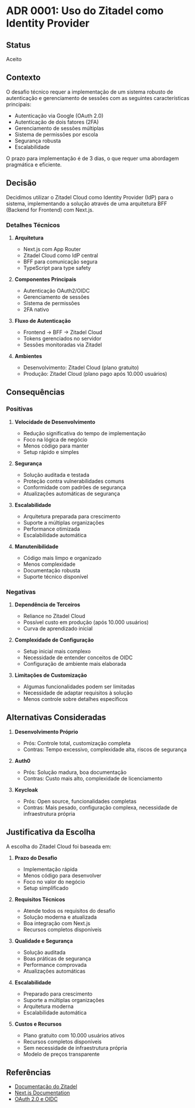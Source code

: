 # ADR 0001: Uso do Zitadel como Identity Provider

## Status

Aceito

## Contexto

O desafio técnico requer a implementação de um sistema robusto de autenticação e gerenciamento de sessões com as seguintes características principais:

- Autenticação via Google (OAuth 2.0)
- Autenticação de dois fatores (2FA)
- Gerenciamento de sessões múltiplas
- Sistema de permissões por escola
- Segurança robusta
- Escalabilidade

O prazo para implementação é de 3 dias, o que requer uma abordagem pragmática e eficiente.

## Decisão

Decidimos utilizar o Zitadel Cloud como Identity Provider (IdP) para o sistema, implementando a solução através de uma arquitetura BFF (Backend for Frontend) com Next.js.

### Detalhes Técnicos

1. **Arquitetura**
   - Next.js com App Router
   - Zitadel Cloud como IdP central
   - BFF para comunicação segura
   - TypeScript para type safety

2. **Componentes Principais**
   - Autenticação OAuth2/OIDC
   - Gerenciamento de sessões
   - Sistema de permissões
   - 2FA nativo

3. **Fluxo de Autenticação**
   - Frontend → BFF → Zitadel Cloud
   - Tokens gerenciados no servidor
   - Sessões monitoradas via Zitadel

4. **Ambientes**
   - Desenvolvimento: Zitadel Cloud (plano gratuito)
   - Produção: Zitadel Cloud (plano pago após 10.000 usuários)

## Consequências

### Positivas

1. **Velocidade de Desenvolvimento**
   - Redução significativa do tempo de implementação
   - Foco na lógica de negócio
   - Menos código para manter
   - Setup rápido e simples

2. **Segurança**
   - Solução auditada e testada
   - Proteção contra vulnerabilidades comuns
   - Conformidade com padrões de segurança
   - Atualizações automáticas de segurança

3. **Escalabilidade**
   - Arquitetura preparada para crescimento
   - Suporte a múltiplas organizações
   - Performance otimizada
   - Escalabilidade automática

4. **Manutenibilidade**
   - Código mais limpo e organizado
   - Menos complexidade
   - Documentação robusta
   - Suporte técnico disponível

### Negativas

1. **Dependência de Terceiros**
   - Reliance no Zitadel Cloud
   - Possível custo em produção (após 10.000 usuários)
   - Curva de aprendizado inicial

2. **Complexidade de Configuração**
   - Setup inicial mais complexo
   - Necessidade de entender conceitos de OIDC
   - Configuração de ambiente mais elaborada

3. **Limitações de Customização**
   - Algumas funcionalidades podem ser limitadas
   - Necessidade de adaptar requisitos à solução
   - Menos controle sobre detalhes específicos

## Alternativas Consideradas

1. **Desenvolvimento Próprio**
   - Prós: Controle total, customização completa
   - Contras: Tempo excessivo, complexidade alta, riscos de segurança

2. **Auth0**
   - Prós: Solução madura, boa documentação
   - Contras: Custo mais alto, complexidade de licenciamento

3. **Keycloak**
   - Prós: Open source, funcionalidades completas
   - Contras: Mais pesado, configuração complexa, necessidade de infraestrutura própria

## Justificativa da Escolha

A escolha do Zitadel Cloud foi baseada em:

1. **Prazo do Desafio**
   - Implementação rápida
   - Menos código para desenvolver
   - Foco no valor do negócio
   - Setup simplificado

2. **Requisitos Técnicos**
   - Atende todos os requisitos do desafio
   - Solução moderna e atualizada
   - Boa integração com Next.js
   - Recursos completos disponíveis

3. **Qualidade e Segurança**
   - Solução auditada
   - Boas práticas de segurança
   - Performance comprovada
   - Atualizações automáticas

4. **Escalabilidade**
   - Preparado para crescimento
   - Suporte a múltiplas organizações
   - Arquitetura moderna
   - Escalabilidade automática

5. **Custos e Recursos**
   - Plano gratuito com 10.000 usuários ativos
   - Recursos completos disponíveis
   - Sem necessidade de infraestrutura própria
   - Modelo de preços transparente

## Referências

- [Documentação do Zitadel](https://zitadel.com/docs)
- [Next.js Documentation](https://nextjs.org/docs)
- [OAuth 2.0 e OIDC](https://oauth.net/2/)
